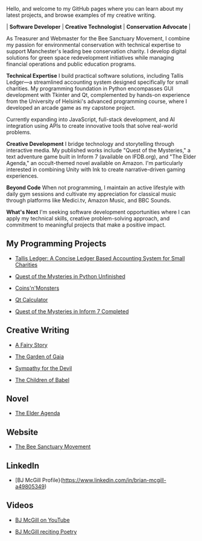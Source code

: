 Hello, and welcome to my GitHub pages where you can learn about my latest projects, and browse examples of my creative writing.

| **Software Developer** | **Creative Technologist** | **Conservation Advocate** |

As Treasurer and Webmaster for the Bee Sanctuary Movement, I combine my passion for environmental conservation with technical expertise to support Manchester's leading bee conservation charity. I develop digital solutions for green space redevelopment initiatives while managing financial operations and public education programs.

**Technical Expertise**
I build practical software solutions, including Tallis Ledger—a streamlined accounting system designed specifically for small charities. My programming foundation in Python encompasses GUI development with Tkinter and Qt, complemented by hands-on experience from the University of Helsinki's advanced programming course, where I developed an arcade game as my capstone project.

Currently expanding into JavaScript, full-stack development, and AI integration using APIs to create innovative tools that solve real-world problems.

**Creative Development**
I bridge technology and storytelling through interactive media. My published works include "Quest of the Mysteries," a text adventure game built in Inform 7 (available on IFDB.org), and "The Elder Agenda," an occult-themed novel available on Amazon. I'm particularly interested in combining Unity with Ink to create narrative-driven gaming experiences.

**Beyond Code**
When not programming, I maintain an active lifestyle with daily gym sessions and cultivate my appreciation for classical music through platforms like Medici.tv, Amazon Music, and BBC Sounds.

**What's Next**
I'm seeking software development opportunities where I can apply my technical skills, creative problem-solving approach, and commitment to meaningful projects that make a positive impact.

## My Programming Projects

- [Tallis Ledger: A Concise Ledger Based Accounting System for Small Charities](https://github.com/bjmcgill/Tallis-Ledger)

- [Quest of the Mysteries in Python Unfinished](https://github.com/bjmcgill/Quest-of-the-Mysteries)

- [Coins'n'Monsters](https://github.com/bjmcgill/coins-n-monsters)

- [Qt Calculator](https://github.com/bjmcgill/calculator)

- [Quest of the Mysteries in Inform 7 Completed](https://ifdb.org/viewgame?id=uczj0af83xin3bwd)

## Creative Writing

- [A Fairy Story](https://bjmcgill.github.io/A-Fairy-Story)

- [The Garden of Gaia](https://bjmcgill.github.io/The-Garden-of-Gaia)

- [Sympathy for the Devil](https://bjmcgill.github.io/Sympathy-for-the-Devil)

- [The Children of Babel](https://bjmcgill.github.io/Babel6Jul2011.pdf)

## Novel

- [The Elder Agenda](https://www.amazon.co.uk/Elder-Agenda-Brian-John-McGill/dp/B0CST18SRR)

## Website

- [The Bee Sanctuary Movement](https://beesanctuarymovement.org)

## LinkedIn

- [BJ McGill Profile}(https://www.linkedin.com/in/brian-mcgill-a49805349)

## Videos

- [BJ McGill on YouTube](https://www.youtube.com/@brianmcgill7125/videos)

- [BJ McGill reciting Poetry](https://www.youtube.com/watch?v=N3w6tFs1asI&list=PL99YjX4fu0o-lAWd2htT6p3ROXlM4HAur)
